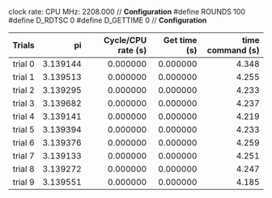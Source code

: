 clock rate:
CPU MHz:             2208.000
// **Configuration**
#define ROUNDS 100
#define D_RDTSC 0
#define D_GETTIME 0
// **Configuration**

| Trials | pi | Cycle/CPU rate (s) | Get time (s) | time command (s) |
|-:|-:|-:|-:|-:|
| trial 0 |  3.139144 | 0.000000 | 0.000000 | 4.348 |
| trial 1 |  3.139513 | 0.000000 | 0.000000 | 4.255 |
| trial 2 |  3.139295 | 0.000000 | 0.000000 | 4.233 |
| trial 3 |  3.139682 | 0.000000 | 0.000000 | 4.237 |
| trial 4 |  3.139141 | 0.000000 | 0.000000 | 4.219 |
| trial 5 |  3.139394 | 0.000000 | 0.000000 | 4.233 |
| trial 6 |  3.139376 | 0.000000 | 0.000000 | 4.259 |
| trial 7 |  3.139133 | 0.000000 | 0.000000 | 4.251 |
| trial 8 |  3.139272 | 0.000000 | 0.000000 | 4.247 |
| trial 9 |  3.139551 | 0.000000 | 0.000000 | 4.185 |
